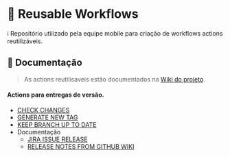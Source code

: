 # 🔄 Reusable Workflows

ℹ️ Repositório utilizado pela equipe mobile para criação de workflows actions reutilizáveis. 

## 📖 Documentação
> As actions reutilisaveis estão documentados na [Wiki do projeto](https://github.com/vrsoftbr/VRMobileReusableWorkflows/wiki). 

#### Actions para entregas de versão.

- [CHECK CHANGES](https://github.com/vrsoftbr/VRMobileReusableWorkflows/wiki/Check-Changes)
- [GENERATE NEW TAG](https://github.com/vrsoftbr/VRMobileReusableWorkflows/wiki/Generate-New-Tag)
- [KEEP BRANCH UP TO DATE](https://github.com/vrsoftbr/VRMobileReusableWorkflows/wiki/Keep-up-to-date)
- Documentação 
  - [JIRA ISSUE RELEASE](https://github.com/vrsoftbr/VRMobileReusableWorkflows/wiki/Jira-Issue-Release)
  - [RELEASE NOTES FROM GITHUB WIKI](https://github.com/vrsoftbr/VRMobileReusableWorkflows/wiki/Release-Notes-From-Gitihub-Wiki)
